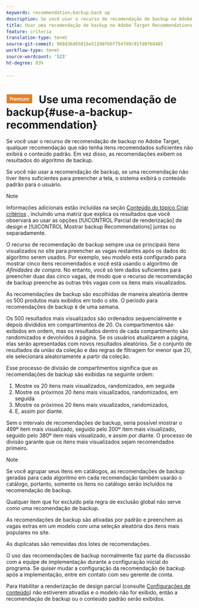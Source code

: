 ```yaml
---
keywords: recommendation;backup;back up
description: Se você usar o recurso de recomendação de backup no Adobe Target, qualquer recomendação que não tenha itens recomendados suficientes não exibirá o conteúdo padrão. Em vez disso, as recomendações exibem os resultados do algoritmo de backup.
title: Usar uma recomendação de backup no Adobe Target Recommendations
feature: criteria
translation-type: tm+mt
source-git-commit: 968d36d65016e51290f6bf754f69c91fd8f68405
workflow-type: tm+mt
source-wordcount: '523'
ht-degree: 83%

---
```



# ![PREMIUM](/help/assets/premium.png) Use uma recomendação de backup{#use-a-backup-recommendation}

Se você usar o recurso de recomendação de backup no Adobe Target, qualquer recomendação que não tenha itens recomendados suficientes não exibirá o conteúdo padrão. Em vez disso, as recomendações exibem os resultados do algoritmo de backup.

Se você não usar a recomendação de backup, se uma recomendação não tiver itens suficientes para preencher a tela, o sistema exibirá o conteúdo padrão para o usuário.

>[!NOTE]
>
>Informações adicionais estão incluídas na seção [Conteúdo do tópico Criar critérios](/help/c-recommendations/c-algorithms/create-new-algorithm.md#content) , incluindo uma matriz que explica os resultados que você observará ao usar as opções [!UICONTROL Parcial de renderização] de design e [!UICONTROL Mostrar backup Recommendations] juntas ou separadamente.

O recurso de recomendação de backup sempre usa os principais itens visualizados no site para preencher as vagas restantes após os dados do algoritmo serem usados. Por exemplo, seu modelo está configurado para mostrar cinco itens recomendados e você está usando o algoritmo de *Afinidades de compra*. No entanto, você só tem dados suficientes para preencher duas das cinco vagas, de modo que o recurso de recomendação de backup preenche as outras três vagas com os itens mais visualizados.

As recomendações de backup são escolhidas de maneira aleatória dentre os 500 produtos mais exibidos em todo o site. O período para recomendações de backup é de uma semana.

Os 500 resultados mais visualizados são ordenados sequencialmente e depois divididos em compartimentos de 20. Os compartimentos são exibidos em ordem, mas os resultados dentro de cada compartimento são randomizados e devolvidos à página. Se os usuários atualizarem a página, elas serão apresentadas com novos resultados aleatórios. Se o conjunto de resultados da união da coleção e das regras de filtragem for menor que 20, ele selecionará aleatoriamente a partir da coleção.

Esse processo de divisão de compartimentos significa que as recomendações de backup são exibidas na seguinte ordem:

1. Mostre os 20 itens mais visualizados, randomizados, em seguida
1. Mostre os próximos 20 itens mais visualizados, randomizados, em seguida
1. Mostre os próximos 20 itens mais visualizados, randomizados,
1. E, assim por diante.

Sem o intervalo de recomendações de backup, seria possível mostrar o 499º item mais visualizado, seguido pelo 200º item mais visualizado, seguido pelo 380º item mais visualizado, e assim por diante. O processo de divisão garante que os itens mais visualizados sejam recomendados primeiro.

>[!NOTE]
>
>Se você agrupar seus itens em catálogos, as recomendações de backup geradas para cada algoritmo em cada recomendação também usarão o catálogo, portanto, somente os itens no catálogo serão incluídos na recomendação de backup.

Qualquer item que for excluído pela regra de exclusão global não serve como uma recomendação de backup.

As recomendações de backup são ativadas por padrão e preenchem as vagas extras em um modelo com uma seleção aleatória dos itens mais populares no site.

As duplicatas são removidas dos lotes de recomendações.

O uso das recomendações de backup normalmente faz parte da discussão com a equipe de implementação durante a configuração inicial do programa. Se quiser mudar a configuração da recomendação de backup após a implementação, entre em contato com seu gerente de conta.

Para Habilitar a renderização de design parcial (consulte  [Configurações de conteúdo](/help/c-recommendations/c-algorithms/create-new-algorithm.md#content)) não estiverem ativadas e o modelo não for exibido, então a recomendação de backup ou o conteúdo padrão serão exibidos.

